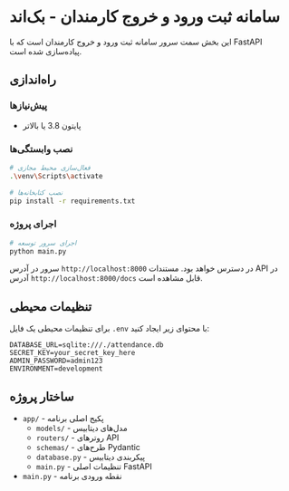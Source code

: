 # سامانه ثبت ورود و خروج کارمندان - بک‌اند

این بخش سمت سرور سامانه ثبت ورود و خروج کارمندان است که با FastAPI پیاده‌سازی شده است.

## راه‌اندازی

### پیش‌نیازها

- پایتون 3.8 یا بالاتر

### نصب وابستگی‌ها

```bash
# فعال‌سازی محیط مجازی
.\venv\Scripts\activate

# نصب کتابخانه‌ها
pip install -r requirements.txt
```

### اجرای پروژه

```bash
# اجرای سرور توسعه
python main.py
```

سرور در آدرس `http://localhost:8000` در دسترس خواهد بود.
مستندات API در آدرس `http://localhost:8000/docs` قابل مشاهده است.

## تنظیمات محیطی

برای تنظیمات محیطی یک فایل `.env` با محتوای زیر ایجاد کنید:

```
DATABASE_URL=sqlite:///./attendance.db
SECRET_KEY=your_secret_key_here
ADMIN_PASSWORD=admin123
ENVIRONMENT=development
```

## ساختار پروژه

- `app/` - پکیج اصلی برنامه
  - `models/` - مدل‌های دیتابیس
  - `routers/` - روترهای API
  - `schemas/` - طرح‌های Pydantic
  - `database.py` - پیکربندی دیتابیس
  - `main.py` - تنظیمات اصلی FastAPI
- `main.py` - نقطه ورودی برنامه 